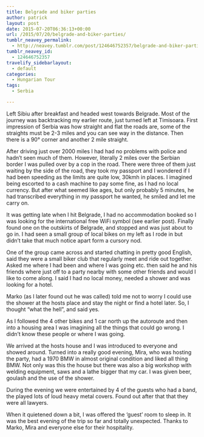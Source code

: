```yaml
---
title: Belgrade and biker parties
author: patrick
layout: post
date: 2015-07-20T06:36:13+00:00
url: /2015/07/20/belgrade-and-biker-parties/
tumblr_neavey_permalink:
  - http://neavey.tumblr.com/post/124646752357/belgrade-and-biker-parties
tumblr_neavey_id:
  - 124646752357
travelify_sidebarlayout:
  - default
categories:
  - Hungarian Tour
tags:
  - Serbia

---
```

Left Sibiu after breakfast and headed west towards Belgrade. Most of the journey was backtracking my earlier route, just turned left at Timisoara. First impression of Serbia was how straight and flat the roads are, some of the straights must be 2-3 miles and you can see way in the distance. Then there is a 90° corner and another 2 mile straight.

After driving just over 2000 miles I had had no problems with police and hadn’t seen much of them. However, literally 2 miles over the Serbian border I was pulled over by a cop in the road. There were three of them just waiting by the side of the road, they took my passport and I wondered if I had been speeding as the limits are quite low, 30kmh in places. I imagined being escorted to a cash machine to pay some fine, as I had no local currency. But after what seemed like ages, but only probably 5 minutes, he had transcribed everything in my passport he wanted, he smiled and let me carry on.

It was getting late when I hit Belgrade, I had no accommodation booked so I was looking for the international free WiFi symbol (see earlier post). Finally found one on the outskirts of Belgrade, and stopped and was just about to go in. I had seen a small group of local bikes on my left as I rode in but didn’t take that much notice apart form a cursory nod.

One of the group came across and started chatting in pretty good English, said they were a small biker club that regularly meet and ride out together. Asked me where I had been and where I was going etc. then said he and his friends where just off to a party nearby with some other friends and would I like to come along. I said I had no local money, needed a shower and was looking for a hotel.

Marko (as I later found out he was called) told me not to worry I could use the shower at the hosts place and stay the night or find a hotel later. So, I thought “what the hell”, and said yes.

As I followed the 4 other bikes and 1 car north up the autoroute and then into a housing area I was imagining all the things that could go wrong. I didn’t know these people or where I was going.

We arrived at the hosts house and I was introduced to everyone and showed around. Turned into a really good evening, Mira, who was hosting the party, had a 1970 BMW in almost original condition and liked all thing BMW. Not only was this the house but there was also a big workshop with welding equipment, saws and a lathe bigger that my car. I was given beer, goulash and the use of the shower.

During the evening we were entertained by 4 of the guests who had a band, the played lots of loud heavy metal covers. Found out after that that they were all lawyers.

When it quietened down a bit, I was offered the ‘guest’ room to sleep in. It was the best evening of the trip so far and totally unexpected. Thanks to Marko, Mira and everyone else for their hospitality.